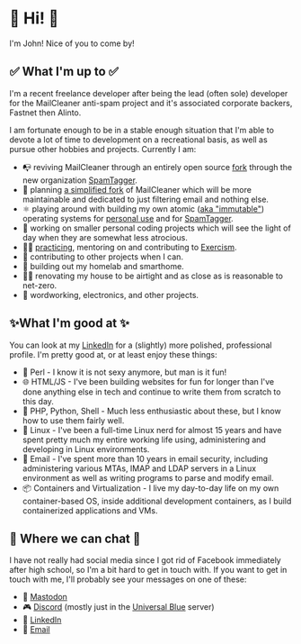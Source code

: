 # 👋 Hi! 👋

I'm John! Nice of you to come by!

## ✅ What I'm up to ✅

I'm a recent freelance developer after being the lead (often sole) developer for the MailCleaner anti-spam project and it's associated corporate backers, Fastnet then Alinto.

I am fortunate enough to be in a stable enough situation that I'm able to devote a lot of time to development on a recreational basis, as well as pursue other hobbies and projects. Currently  I am:

- 📭 reviving MailCleaner through an entirely open source [fork](https://github.com/SpamTagger/SpamTagger-Plus) through the new organization [SpamTagger](https://github.com/SpamTagger).
- 🌱 planning [a simplified fork](https://github.com/SpamTagger/SpamTagger) of MailCleaner which will be more maintainable and dedicated to just filtering email and nothing else.
- ⚛️ playing around with building my own atomic ([aka "immutable"](https://universal-blue.discourse.group/t/good-explanation-on-why-we-should-use-atomic-instead-of-immutable/1833)) operating systems for [personal use](https://github.com/JohnMertz/dogwood) and for [SpamTagger](https://github.com/SpamTagger/SpamTagger-Bootc).
- 📨 working on smaller personal coding projects which will see the light of day when they are somewhat less atrocious.
- 🧑‍🎓 [practicing](https://github.com/JohnMertz/exercism-solutions), mentoring on and contributing to [Exercism](https://exercism.org).
- 🤝 contributing to other projects when I can.
- 🥼 building out my homelab and smarthome.
- 👷‍♂️ renovating my house to be airtight and as close as is reasonable to net-zero.
- 🤖 wordworking, electronics, and other projects.

## ✨What I'm good at ✨

You can look at my [LinkedIn](https://www.linkedin.com/in/mertzjohn) for a (slightly) more polished, professional profile. I'm pretty good at, or at least enjoy these things:

- 🐪 Perl - I know it is not sexy anymore, but man is it fun! 
- 🌐 HTML/JS - I've been building websites for fun for longer than I've done anything else in tech and continue to write them from scratch to this day.
- 🥱 PHP, Python, Shell - Much less enthusiastic about these, but I know how to use them fairly well.
- 🐧 Linux - I've been a full-time Linux nerd for almost 15 years and have spent pretty much my entire working life using, administering and developing in Linux environments.
- 📨 Email - I've spent more than 10 years in email security, including administering various MTAs, IMAP and LDAP servers in a Linux environment as well as writing programs to parse and modify email.
- 📦 Containers and Virtualization - I live my day-to-day life on my own container-based OS, inside additional development containers, as I build containerized applications and VMs.

## 💬 Where we can chat 💬

I have not really had social media since I got rid of Facebook immediately after high school, so I'm a bit hard to get in touch with. If you want to get in touch with me, I'll probably see your messages on one of these:

- 🐘 [Mastodon](https://@mertz@fosstodon.org)
- 🎮 [Discord](https://discordapp.com/users/728364225680113706) (mostly just in the [Universal Blue](https://discord.gg/WEu6BdFEtp) server)
- 💩 [LinkedIn](https://www.linkedin.com/in/mertzjohn)
- 📨 [Email](mailto:contact+github@john.me.tz?subject=I%20found%20you%20on%20GitHub)
